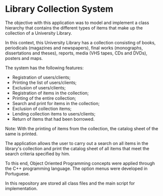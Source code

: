 # Library Collection System

The objective with this application was to model and implement a class hierarchy that contains the different types of items that make up the collection of a University Library.

In this context, this University Library has a collection consisting of books, periodicals (magazines and newspapers), final works (monographs, dissertations and theses), reports, media (VHS tapes, CDs and DVDs), posters and maps.

The system has the following features:
- Registration of users/clients;
- Printing the list of users/clients;
- Exclusion of users/clients;
- Registration of items in the collection;
- Printing of the entire collection;
- Search and print for items in the collection;
- Exclusion of collection items;
- Lending collection items to users/clients;
- Return of items that had been borrowed.

Note: With the printing of items from the collection, the catalog sheet of the same is printed.

The application allows the user to carry out a search on all items in the library's collection and print the catalog sheet of all items that meet the search criteria specified by him.

To this end, Object Oriented Programming concepts were applied through the C++ programming language. The option menus were developed in Portuguese.

In this repository are stored all class files and the main script for implementation.
